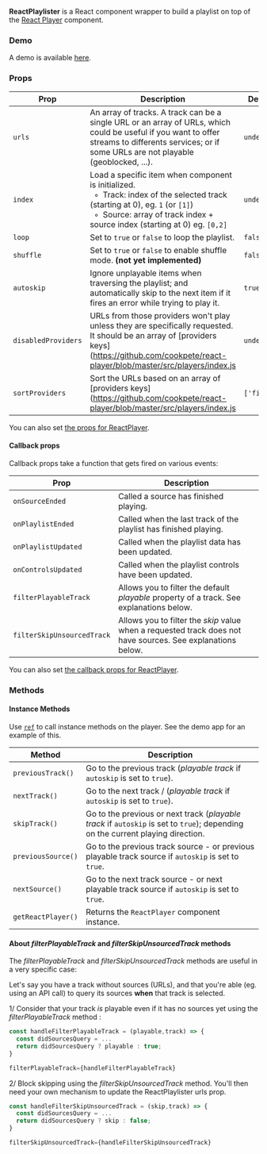 **ReactPlaylister** is a React component wrapper to build a playlist on top of the [React Player](https://github.com/cookpete/react-player) component.

### Demo

A demo is available [here](https://spiff-radio.org/react-playlister).

### Props

Prop | Description | Default
---- | ----------- | -------
`urls` | An array of tracks. A track can be a single URL or an array of URLs, which could be useful if you want to offer streams to differents services; or if some URLs are not playable (geoblocked, ...). | `undefined`
`index` | Load a specific item when component is initialized.<br/>&nbsp; ◦ &nbsp;Track: index of the selected track (starting at 0), eg. `1` (or `[1]`)<br/>&nbsp; ◦ &nbsp;Source: array of track index + source index (starting at 0) eg. `[0,2]` | `undefined`
`loop` | Set to `true` or `false` to loop the playlist. | `false`
`shuffle` | Set to `true` or `false` to enable shuffle mode. **(not yet implemented)** | `false`
`autoskip` | Ignore unplayable items when traversing the playlist; and automatically skip to the next item if it fires an error while trying to play it. | `true`
`disabledProviders` | URLs from those providers won't play unless they are specifically requested.  It should be an array of [providers keys](https://github.com/cookpete/react-player/blob/master/src/players/index.js | `undefined`
`sortProviders` | Sort the URLs based on an array of [providers keys](https://github.com/cookpete/react-player/blob/master/src/players/index.js | `['file']`

You can also set [the props for ReactPlayer](https://github.com/cookpete/react-player/blob/master/README.md#props).

#### Callback props

Callback props take a function that gets fired on various events:

Prop | Description
---- | -----------
`onSourceEnded` | Called a source has finished playing.
`onPlaylistEnded` | Called when the last track of the playlist has finished playing.
`onPlaylistUpdated` | Called when the playlist data has been updated.
`onControlsUpdated` | Called when the playlist controls have been updated.
`filterPlayableTrack` | Allows you to filter the default *playable* property of a track.  See explanations below.
`filterSkipUnsourcedTrack` | Allows you to filter the *skip* value when a requested track does not have sources.  See explanations below.

You can also set [the callback props for ReactPlayer](https://github.com/cookpete/react-player/blob/master/README.md#callback-props).

### Methods

#### Instance Methods
Use [`ref`](https://facebook.github.io/react/docs/refs-and-the-dom.html) to call instance methods on the player. See the demo app for an example of this.

Method | Description
------ | -----------
`previousTrack()` | Go to the previous track (*playable track* if `autoskip` is set to `true`).
`nextTrack()` | Go to the next track / (*playable track* if `autoskip` is set to `true`).
`skipTrack()` | Go to the previous or next track (*playable track* if `autoskip` is set to `true`); depending on the current playing direction.
`previousSource()` | Go to the previous track source - or previous playable track source if `autoskip` is set to `true`.
`nextSource()` | Go to the next track source - or next playable track source if `autoskip` is set to `true`.
`getReactPlayer()` | Returns the `ReactPlayer` component instance.

#### About *filterPlayableTrack* and *filterSkipUnsourcedTrack* methods

The *filterPlayableTrack* and *filterSkipUnsourcedTrack* methods are useful in a very specific case:

Let's say you have a track without sources (URLs), and that you're able (eg. using an API call) to query its sources **when** that track is selected.

1/ Consider that your track *is* playable even if it has no sources yet using the *filterPlayableTrack* method :

```js
const handleFilterPlayableTrack = (playable,track) => {
  const didSourcesQuery = ...
  return didSourcesQuery ? playable : true;
}

filterPlayableTrack={handleFilterPlayableTrack}
```

2/ Block skipping using the *filterSkipUnsourcedTrack* method.  You'll then need your own mechanism to update the ReactPlaylister urls prop.

```js
const handleFilterSkipUnsourcedTrack = (skip,track) => {
  const didSourcesQuery = ...
  return didSourcesQuery ? skip : false;
}

filterSkipUnsourcedTrack={handleFilterSkipUnsourcedTrack}
```
